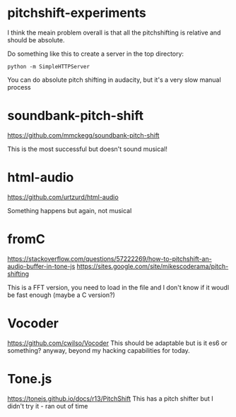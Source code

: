 # pitchshift-experiments

I think the meain problem overall is that all the pitchshifting is relative and should be absolute.

Do something like this to create a server in the top directory:

    python -m SimpleHTTPServer

You can do absolute pitch shifting in audacity, but it's a very slow manual process

# soundbank-pitch-shift

https://github.com/mmckegg/soundbank-pitch-shift

This is the most successful but doesn't sound musical!

# html-audio

https://github.com/urtzurd/html-audio

Something happens but again, not musical

# fromC

https://stackoverflow.com/questions/57222269/how-to-pitchshift-an-audio-buffer-in-tone-js
https://sites.google.com/site/mikescoderama/pitch-shifting 

This is a FFT version, you need to load in the file and I don't know if it woudl be fast enough (maybe a C version?)

# Vocoder

https://github.com/cwilso/Vocoder
This should be adaptable but is it es6 or something? anyway, beyond my hacking capabilities for today.

# Tone.js

https://tonejs.github.io/docs/r13/PitchShift
This has a pitch shifter but I didn't try it - ran out of time
